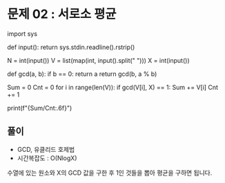 # 문제 02 : 서로소 평균

import sys

def input():
    return sys.stdin.readline().rstrip()

N = int(input())
V = list(map(int, input().split(" ")))
X = int(input())

def gcd(a, b):
    if b == 0:
        return a
    return gcd(b, a % b)

Sum = 0
Cnt = 0
for i in range(len(V)):
    if gcd(V[i], X) == 1:
        Sum += V[i]
        Cnt += 1

print(f"{Sum/Cnt:.6f}")


## 풀이

 - GCD, 유클리드 호제법
 - 시간복잡도 : O(NlogX)

수열에 있는 원소와 X의 GCD 값을 구한 후 1인 것들을 뽑아 평균을 구하면 됩니다.